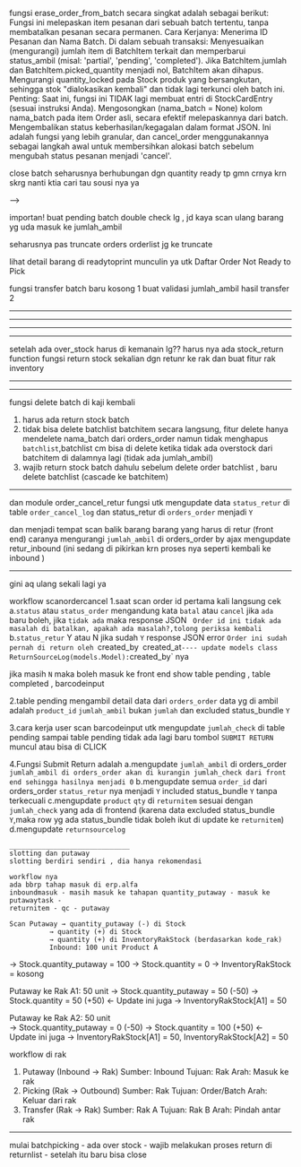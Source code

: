 
 fungsi erase_order_from_batch secara singkat adalah sebagai berikut:
Fungsi ini melepaskan item pesanan dari sebuah batch tertentu, tanpa membatalkan pesanan secara permanen.
Cara Kerjanya:
Menerima ID Pesanan dan Nama Batch.
Di dalam sebuah transaksi:
Menyesuaikan (mengurangi) jumlah item di BatchItem terkait dan memperbarui status_ambil (misal: 'partial', 'pending', 'completed').
Jika BatchItem.jumlah dan BatchItem.picked_quantity menjadi nol, BatchItem akan dihapus.
Mengurangi quantity_locked pada Stock produk yang bersangkutan, sehingga stok "dialokasikan kembali" dan tidak lagi terkunci oleh batch ini.
Penting: Saat ini, fungsi ini TIDAK lagi membuat entri di StockCardEntry (sesuai instruksi Anda).
Mengosongkan (nama_batch = None) kolom nama_batch pada item Order asli, secara efektif melepaskannya dari batch.
Mengembalikan status keberhasilan/kegagalan dalam format JSON.
Ini adalah fungsi yang lebih granular, dan cancel_order menggunakannya sebagai langkah awal untuk membersihkan alokasi batch sebelum mengubah status pesanan menjadi 'cancel'.


<!-- posisi edit order
edit_order_batch tidak bisa di lakukan jika batch sudah posisi closed
jika iya harus izin dan harus ada notifikasi atau log history nya karena ini krucial
edit akan berhubungan dengan quantity_locked , `jumlah` di batchitem , `status_ambil` di batchitem , `orders` di orders.order  ,mengupdate inventory.stock , tidka perlu mengedit stockcardentry , tidak mengubah row -->


<!-- buat fungsi transfer batch
buat fungsi keep virtual stock? tp saranku ttp ada 1 tempat utk mensimpan barangny biar tidak hilang 
jd ada batch khusus utk menyimpan semua pending_batch2nd c -->


<!-- fungsi reopen jgn update status_batch menjadi `completed` cukup open aja - sudah oke

ada misteri stockawal saat close batch di stockentrycard
tambahin header `barcode` di stock_card.htm -->

<!-- gmn crnya jgn update stock entry card jika sudah di reopen krn pasti kan ada closebatch lg , tp pas close batch yg di update hanya product_id yg berubah , tidak perlu upte stock card entry yg tdiak ada perubahan
krn nanti jd duplicate2 di stock card entry, dan kasi tipe_pergerakan yg berbeda misal 2nd or 3rd close batch, gmn crnya bisa nge lacak batch ini brp x di close??? -->



close batch seharusnya berhubungan dgn quantity ready
tp gmn crnya 
krn skrg
nanti ktia cari tau sousi nya ya

<!-- buat tampian login mobile --> -->

importan!
buat pending batch double check lg , jd kaya scan ulang barang yg uda masuk ke jumlah_ambil


seharusnya pas truncate orders orderlist jg ke truncate

lihat detail barang di readytoprint munculin ya utk Daftar Order Not Ready to Pick
 
fungsi transfer batch baru kosong
1 buat validasi jumlah_ambil hasil transfer
2  

______________________________

______________________________
<!-- harus ada jumlah_terpakai jg di batchitem -->
_____________________
<!-- benerin sku_bundling utk bisa menerima jumlah lebih dari 1
dan notes sku sku nya di per cantik -->
_____________________
setelah ada over_stock harus di kemanain lg?? harus nya ada stock_return function
fungsi return stock sekalian dgn retunr ke rak 
dan buat fitur rak inventory

_____________________
<!-- benerin tampilan batchpicking pakai card table pending nya -->
----------------------
<!-- order yang uda di batalkan di jaga di bagian picked - printed - handover -->


fungsi delete batch di kaji kembali
1. harus ada return stock batch
2. tidak bisa delete batchlist batchitem secara langsung, fitur delete hanya mendelete nama_batch dari orders_order namun tidak menghapus `batchlist`,batchlist cm bisa di delete ketika tidak ada overstock dari batchitem di dalamnya lagi (tidak ada jumlah_ambil)
3. wajib return stock batch dahulu sebelum delete order batchlist , baru delete batchlist (cascade ke batchitem)

_______________________________
<!-- tolong buat model nya dl
order_cancel_log tempat mencatat semua kejadian order yang `status` & `status_order` di orders_order nya sudah `batal` atau `cancel` 
akan mencatat

order_id_scanned
user (user yg scan)
scan_time
status_order_at_scan
status_retur (default `N`) (jika order_id sudah di scan di module `order_cancel_retur` maka akan update ini menjadi `Y` ) -->

dan module order_cancel_retur
fungsi utk mengupdate data `status_retur` di table `order_cancel_log` dan status_retur di `orders_order` menjadi `Y`

dan menjadi tempat scan balik barang barang yang harus di retur (front end) 
caranya mengurangi `jumlah_ambil` di orders_order by ajax
mengupdate retur_inbound (ini sedang di pikirkan krn proses nya seperti kembali ke inbound )
________________________

<!-- discanpacking jika status sudah shipped sudah picked sudah packed wajibinfoin user yang melakukannya dan waktu melakukannya 
contoh :
Pesanan 'JX5394881690' sudah di-SHIPPED oleh `user` jam `waktu_ship` Tolong kembalikan kertas ini ke admin. -->


gini aq ulang sekali lagi ya

workflow scanordercancel
1.saat scan order id pertama kali langsung cek 
   a.`status` atau `status_order` mengandung kata `batal` atau `cancel` jika `ada` baru boleh, jika `tidak ada` maka response JSON ` Order id ini tidak ada masalah di batalkan, apakah ada masalah?,tolong periksa kembali`
   b.`status_retur` Y atau N jika sudah `Y` response JSON error `Order ini sudah pernah di return oleh `created_by` `created_at` ---- update models class ReturnSourceLog(models.Model): `created_by` nya

jika masih `N` maka boleh  masuk ke front end show table pending , table completed , barcodeinput


2.table pending mengambil detail data dari `orders_order` data yg di ambil adalah  `product_id` `jumlah_ambil` bukan `jumlah` dan excluded status_bundle `Y`

3.cara kerja user scan barcodeinput utk mengupdate `jumlah_check` di table pending sampai table pending tidak ada lagi baru tombol `SUBMIT RETURN` muncul atau bisa di CLICK

4.Fungsi Submit Return adalah 
    a.mengupdate `jumlah_ambil` di orders_order  ` jumlah_ambil di orders_order akan di kurangin jumlah_check dari front end sehingga hasilnya menjadi 0`
    b.mengupdate semua `order_id` dari orders_order `status_retur` nya menjadi `Y` included status_bundle `Y` tanpa terkecuali
    c.mengupdate `product` `qty` di `returnitem` sesuai dengan `jumlah_check` yang ada di frontend (karena data excluded status_bundle `Y`,maka row yg ada status_bundle tidak boleh ikut di update ke `returnitem`)
    d.mengupdate `returnsourcelog`  
    
    ______________________________
    slotting dan putaway
    slotting berdiri sendiri , dia hanya rekomendasi 

    workflow nya
    ada bbrp tahap masuk di erp.alfa
    inboundmasuk - masih masuk ke tahapan quantity_putaway - masuk ke putawaytask -
    returnitem - qc - putaway

    Scan Putaway → quantity_putaway (-) di Stock
              → quantity (+) di Stock  
              → quantity (+) di InventoryRakStock (berdasarkan kode_rak)
              Inbound: 100 unit Product A

→ Stock.quantity_putaway = 100
→ Stock.quantity = 0
→ InventoryRakStock = kosong

Putaway ke Rak A1: 50 unit
→ Stock.quantity_putaway = 50 (-50)
→ Stock.quantity = 50 (+50)  ← Update ini juga
→ InventoryRakStock[A1] = 50

Putaway ke Rak A2: 50 unit  
→ Stock.quantity_putaway = 0 (-50)
→ Stock.quantity = 100 (+50)  ← Update ini juga
→ InventoryRakStock[A1] = 50, InventoryRakStock[A2] = 50


workflow di rak
1. Putaway (Inbound → Rak)
Sumber: Inbound
Tujuan: Rak
Arah: Masuk ke rak
2. Picking (Rak → Outbound)
Sumber: Rak
Tujuan: Order/Batch
Arah: Keluar dari rak
3. Transfer (Rak → Rak)
Sumber: Rak A
Tujuan: Rak B
Arah: Pindah antar rak
 

 _____
 mulai batchpicking - ada over stock - wajib melakukan proses return di returnlist -  setelah itu baru bisa close
